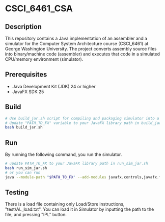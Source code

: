 # CSCI_6461_CSA

## Description
This repository contains a Java implementation of an assembler and a simulator for the Computer System Architecture course (CSCI_6461) at George Washington University. The project converts assembly source files into binary/machine code (assembler) and executes that code in a simulated CPU/memory environment (simulator).

## Prerequisites
- Java Development Kit (JDK) 24 or higher
- JavaFX SDK 25

## Build
```bash
# Use build_jar.sh script for compiling and packaging simulator into a JAR file.
# Update "PATH_TO_FX" variable to your JavaFX library path in build_jar.sh
bash build_jar.sh
```

## Run
By running the following command, you run the simulator.
```bash
# update PATH_TO_FX to your JavaFX library path in run_sim_jar.sh
bash run_sim_jar.sh
# or you can run
java --module-path "$PATH_TO_FX" --add-modules javafx.controls,javafx.fxml -jar Simulator.jar
```

## Testing
There is a load file containing only Load/Store instructions, "test/AL_load.txt".
You can load it in Simulator by inputting the path to the file, and pressing "IPL" button.
